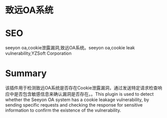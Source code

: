 # 致远OA系统
# SEO
seeyon oa,cookie泄露漏洞,致远OA系统。seeyon oa,cookie leak vulnerability,YZSoft Corporation
# Summary
该插件用于检测致远OA系统是否存在Cookie泄露漏洞，通过发送特定请求检查响应中是否包含敏感信息来确认漏洞是否存在。。This plugin is used to detect whether the Seeyon OA system has a cookie leakage vulnerability, by sending specific requests and checking the response for sensitive information to confirm the existence of the vulnerability.
